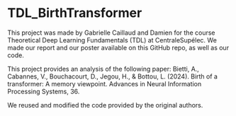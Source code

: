 # TDL_BirthTransformer

This project was made by Gabrielle Caillaud and Damien for the course Theoretical Deep Learning Fundamentals (TDL) at CentraleSupélec.
We made our report and our poster available on this GitHub repo, as well as our code.

This project provides an analysis of the following paper:
Bietti, A., Cabannes, V., Bouchacourt, D., Jegou, H., & Bottou, L. (2024). Birth of a transformer: A memory viewpoint. Advances in Neural Information Processing Systems, 36.

We reused and modified the code provided by the original authors.